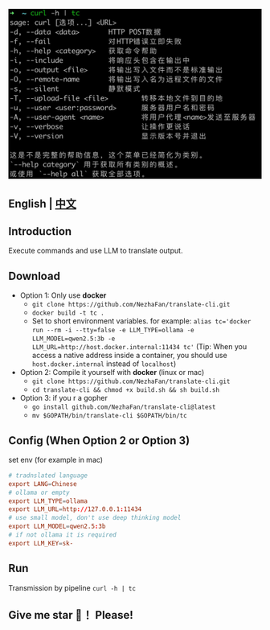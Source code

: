 ![](img/demo1.jpg)

##  English | [中文](README.md)


## Introduction

Execute commands and use LLM to translate output.


## Download
- Option 1: Only use **docker**
  - `git clone https://github.com/NezhaFan/translate-cli.git`
  - `docker build -t tc .` 
  - Set to short environment variables. for example: `alias tc='docker run --rm -i --tty=false -e LLM_TYPE=ollama -e LLM_MODEL=qwen2.5:3b -e LLM_URL=http://host.docker.internal:11434 tc'` (Tip: When you access a native address inside a container, you should use `host.docker.internal` instead of `localhost`)
- Option 2: Compile it yourself with **docker** (linux or mac) 
  - `git clone https://github.com/NezhaFan/translate-cli.git`
  - `cd translate-cli && chmod +x build.sh && sh build.sh`
- Option 3: if you r a gopher
  - `go install github.com/NezhaFan/translate-cli@latest` 
  - `mv $GOPATH/bin/translate-cli $GOPATH/bin/tc`

## Config (When Option 2 or Option 3)
set env (for example in mac)
```conf
# tradnslated language
export LANG=Chinese
# ollama or empty
export LLM_TYPE=ollama
export LLM_URL=http://127.0.0.1:11434
# use small model, don't use deep thinking model
export LLM_MODEL=qwen2.5:3b
# if not ollama it is required
export LLM_KEY=sk-
```

## Run
Transmission by pipeline `curl -h | tc`

## Give me star 🌟！ Please!
